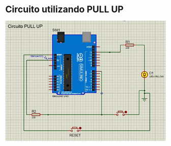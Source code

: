 # Circuito utilizando PULL UP

![](./Blink-alisson-1touch-always.jpg)

  

<!--
By Alisson Cavalcante e Silva
12/09/2018
-->

